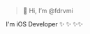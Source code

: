 > 👋 Hi, I’m @fdrvmi 

I'm iOS Developer ✨ ✨ ✨✨
<!---
fdrvmi/fdrvmi is a ✨ special ✨ repository because its `README.md` (this file) appears on your GitHub profile.
You can click the Preview link to take a look at your changes.
--->

